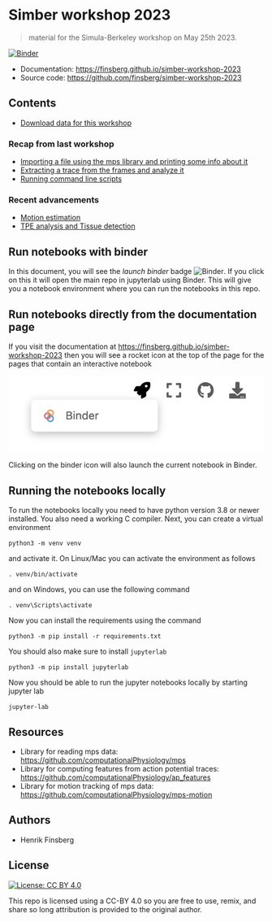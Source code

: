 # Simber workshop 2023

> material for the Simula-Berkeley workshop on May 25th 2023.

[![Binder](https://mybinder.org/badge_logo.svg)](https://mybinder.org/v2/gh/finsberg/simber-workshop-2023/HEAD)

- Documentation: https://finsberg.github.io/simber-workshop-2023
- Source code: https://github.com/finsberg/simber-workshop-2023



## Contents

- [Download data for this workshop](download_data.ipynb)

### Recap from last workshop

- [Importing a file using the mps library and printing some info about it](read_data.ipynb)
- [Extracting a trace from the frames and analyze it](analyze_trace.ipynb)
- [Running command line scripts](cli_scripts.ipynb)

### Recent advancements

- [Motion estimation](motion.ipynb)
- [TPE analysis and Tissue detection](tpe.ipynb)


## Run notebooks with binder
In this document, you will see the *launch binder* badge ![Binder](https://mybinder.org/badge_logo.svg).
If you click on this it will open the main repo in jupyterlab using Binder. This will give you a notebook environment where you can run the notebooks in this repo.

## Run notebooks directly from the documentation page
If you visit the documentation at https://finsberg.github.io/simber-workshop-2023 then you will see a rocket icon at the top of the page for the pages that contain an interactive notebook

![_](figures/book-binder.png)

Clicking on the binder icon will also launch the current notebook in Binder.

## Running the notebooks locally
To run the notebooks locally you need to have python version 3.8 or newer installed. You also need a working C compiler. Next, you can create a virtual environment
```
python3 -m venv venv
```
and activate it. On Linux/Mac you can activate the environment as follows
```
. venv/bin/activate
```
and on Windows, you can use the following command
```
. venv\Scripts\activate
```
Now you can install the requirements using the command
```
python3 -m pip install -r requirements.txt
```
You should also make sure to install `jupyterlab`
```
python3 -m pip install jupyterlab
```
Now you should be able to run the jupyter notebooks locally by starting jupyter lab
```
jupyter-lab
```

## Resources

- Library for reading mps data: https://github.com/computationalPhysiology/mps
- Library for computing features from action potential traces: https://github.com/computationalPhysiology/ap_features
- Library for motion tracking of mps data: https://github.com/computationalPhysiology/mps-motion

## Authors
- Henrik Finsberg


## License

[![License: CC BY 4.0](https://licensebuttons.net/l/by/4.0/80x15.png)](https://creativecommons.org/licenses/by/4.0/)


This repo is licensed using a CC-BY 4.0 so you are free to use, remix, and share so long attribution is provided to the original author.
